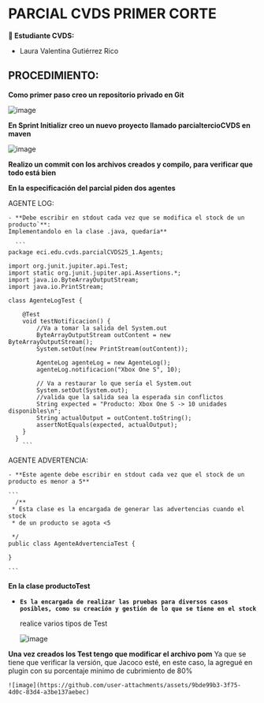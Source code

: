 # PARCIAL CVDS PRIMER CORTE

**👥 Estudiante CVDS:**
- Laura Valentina Gutiérrez Rico

## PROCEDIMIENTO:

**Como primer paso creo un repositorio privado en Git**

![image](https://github.com/user-attachments/assets/f45aa1e6-1b87-411d-a463-1e4f966f0ee5)


**En Sprint Initializr creo un nuevo proyecto llamado parcialtercioCVDS en maven**

![image](https://github.com/user-attachments/assets/80aa0e52-d3d8-40a5-b426-ebb7358da783)

**Realizo un commit con los archivos creados y compilo, para verificar que todo está bien**




**En la especificación del parcial piden dos agentes**

  AGENTE LOG:
  
    - **Debe escribir en stdout cada vez que se modifica el stock de un producto`**:
    Implementandolo en la clase .java, quedaría**

      ```
    package eci.edu.cvds.parcialCVDS25_1.Agents;
    
    import org.junit.jupiter.api.Test;
    import static org.junit.jupiter.api.Assertions.*;
    import java.io.ByteArrayOutputStream;
    import java.io.PrintStream;
    
    class AgenteLogTest {
    
        @Test
        void testNotificacion() {
            //Va a tomar la salida del System.out
            ByteArrayOutputStream outContent = new ByteArrayOutputStream();
            System.setOut(new PrintStream(outContent));
    
            AgenteLog agenteLog = new AgenteLog();
            agenteLog.notificacion("Xbox One S", 10);
    
            // Va a restaurar lo que sería el System.out
            System.setOut(System.out);
            //valida que la salida sea la esperada sin conflictos
            String expected = "Producto: Xbox One S -> 10 unidades disponibles\n";
            String actualOutput = outContent.toString();
            assertNotEquals(expected, actualOutput);
        }
      }
        ```
          
AGENTE ADVERTENCIA: 

    - **Este agente debe escribir en stdout cada vez que el stock de un producto es menor a 5**

    ```
      /**
     * Esta clase es la encargada de generar las advertencias cuando el stock
     * de un producto se agota <5
    
     */
    public class AgenteAdvertenciaTest {
        
    }
    
    ```
**En la clase productoTest**

 - **`Es la encargada de realizar las pruebas para diversos casos posibles, como su creación y gestión de lo que se tiene en el stock`**

   realice varios tipos de Test

     ![image](https://github.com/user-attachments/assets/6335e421-2667-4dd5-bec2-749050a8149b)


**Una vez creados los Test tengo que modificar el archivo pom**
Ya que se tiene que verificar la versión, que Jacoco esté, en este caso, la agregué en plugin con su porcentaje minimo de cubrimiento de 80%

    ![image](https://github.com/user-attachments/assets/9bde99b3-3f75-4d0c-83d4-a3be137aebec)




